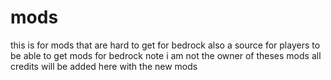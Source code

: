# mods
this is for mods that are hard to get for bedrock also a source for players to be able to get mods for bedrock note i am not the owner of theses mods all credits will be added here with the new mods
